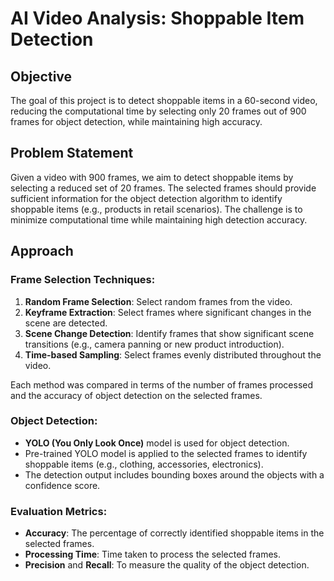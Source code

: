 # AI Video Analysis: Shoppable Item Detection

## Objective
The goal of this project is to detect shoppable items in a 60-second video, reducing the computational time by selecting only 20 frames out of 900 frames for object detection, while maintaining high accuracy.

## Problem Statement
Given a video with 900 frames, we aim to detect shoppable items by selecting a reduced set of 20 frames. The selected frames should provide sufficient information for the object detection algorithm to identify shoppable items (e.g., products in retail scenarios). The challenge is to minimize computational time while maintaining high detection accuracy.

## Approach

### Frame Selection Techniques:
1. **Random Frame Selection**: Select random frames from the video.
2. **Keyframe Extraction**: Select frames where significant changes in the scene are detected.
3. **Scene Change Detection**: Identify frames that show significant scene transitions (e.g., camera panning or new product introduction).
4. **Time-based Sampling**: Select frames evenly distributed throughout the video.

Each method was compared in terms of the number of frames processed and the accuracy of object detection on the selected frames.

### Object Detection:
- **YOLO (You Only Look Once)** model is used for object detection.
- Pre-trained YOLO model is applied to the selected frames to identify shoppable items (e.g., clothing, accessories, electronics).
- The detection output includes bounding boxes around the objects with a confidence score.

### Evaluation Metrics:
- **Accuracy**: The percentage of correctly identified shoppable items in the selected frames.
- **Processing Time**: Time taken to process the selected frames.
- **Precision** and **Recall**: To measure the quality of the object detection.
